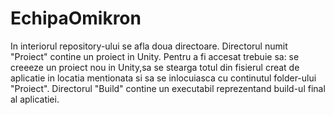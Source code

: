 # EchipaOmikron
In interiorul repository-ului se afla doua directoare.
Directorul numit "Proiect" contine un proiect in Unity. Pentru a fi accesat trebuie sa: se creeeze un proiect nou in Unity,sa se stearga totul din fisierul creat de aplicatie in locatia mentionata
si sa se inlocuiasca cu continutul folder-ului "Proiect". 
Directorul "Build" contine un executabil reprezentand build-ul final al aplicatiei. 
